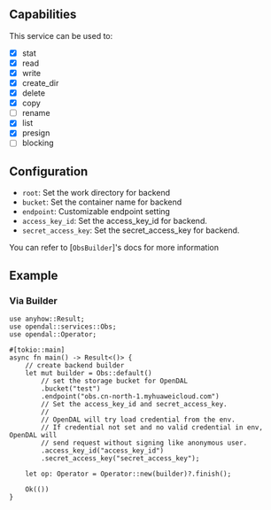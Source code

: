 ## Capabilities

This service can be used to:

- [x] stat
- [x] read
- [x] write
- [x] create_dir
- [x] delete
- [x] copy
- [ ] rename
- [x] list
- [x] presign
- [ ] blocking

## Configuration

- `root`: Set the work directory for backend
- `bucket`: Set the container name for backend
- `endpoint`: Customizable endpoint setting
- `access_key_id`: Set the access_key_id for backend.
- `secret_access_key`: Set the secret_access_key for backend.

You can refer to [`ObsBuilder`]'s docs for more information

## Example

### Via Builder

```rust,no_run
use anyhow::Result;
use opendal::services::Obs;
use opendal::Operator;

#[tokio::main]
async fn main() -> Result<()> {
    // create backend builder
    let mut builder = Obs::default()
        // set the storage bucket for OpenDAL
        .bucket("test")
        .endpoint("obs.cn-north-1.myhuaweicloud.com")
        // Set the access_key_id and secret_access_key.
        //
        // OpenDAL will try load credential from the env.
        // If credential not set and no valid credential in env, OpenDAL will
        // send request without signing like anonymous user.
        .access_key_id("access_key_id")
        .secret_access_key("secret_access_key");

    let op: Operator = Operator::new(builder)?.finish();

    Ok(())
}
```

